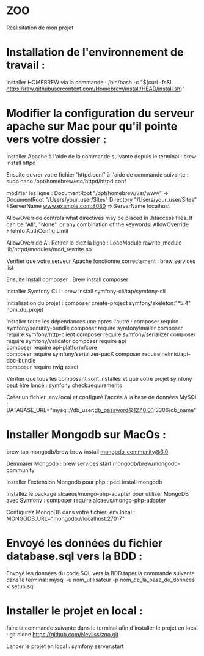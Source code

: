 # ZOO
Réalisitation de mon projet


# Installation de l'environnement de travail : 
installer HOMEBREW via la commande : 
/bin/bash -c "$(curl -fsSL https://raw.githubusercontent.com/Homebrew/install/HEAD/install.sh)"

# Modifier la configuration du serveur apache sur Mac pour qu'il pointe vers votre dossier :

Installer Apache à l'aide de la commande suivante depuis le terminal  : 
brew install httpd

Ensuite ouvrer votre fichier 'httpd.conf' à l'aide de commande suivante :
sudo nano /opt/homebrew/etc/httpd/httpd.conf 

modifier les ligne :
DocumentRoot "/opt/homebrew/var/www" => DocumentRoot "/Users/your_user/Sites"
Directory "/Users/your_user/Sites"
#ServerName www.example.com:8080 => ServerName localhost

 AllowOverride controls what directives may be placed in .htaccess files.
 It can be "All", "None", or any combination of the keywords:
  AllowOverride FileInfo AuthConfig Limit

AllowOverride All
Retirer le diez la ligne :
LoadModule rewrite_module lib/httpd/modules/mod_rewrite.so


Verifier que votre serveur Apache fonctionne correctement : 
brew services list




Ensuite install composer :
Brew install composer 

installer Symfony CLI : 
brew install symfony-cli/tap/symfony-cli

Initialisation du projet :
composer create-project symfony/skeleton:"^5.4" nom_du_projet

Installer toute les dépendances une après  l'autre :
composer require symfony/security-bundle
composer require symfony/mailer
composer require symfony/http-client
composer require symfony/serializer
composer require symfony/validator
composer require api  
composer require api-platform/core  
composer require symfony/serializer-pacK 
composer require nelmio/api-doc-bundle  
composer require twig asset         

Vérifier que tous les composant sont installés et que votre projet symfony peut être lancé : 
symfony check:requirements

Créer un fichier .env.local et configuré l'accés à la base de données MySQL :
DATABASE_URL="mysql://db_user:db_password@127.0.0.1:3306/db_name"

# Installer Mongodb sur MacOs  :

brew tap mongodb/brew
brew install mongodb-community@6.0

Démmarer Mongodb : 
brew services start mongodb/brew/mongodb-community

Installer l'extension Mongodb pour php :
pecl install mongodb

Installez le package alcaeus/mongo-php-adapter pour utiliser MongoDB avec Symfony :
composer require alcaeus/mongo-php-adapter

Configurez MongoDB dans votre fichier .env.local :
MONGODB_URL="mongodb://localhost:27017"

# Envoyé les données du fichier database.sql vers la BDD :
Envoyé les données du code SQL vers la BDD taper la commande suivante dans le terminal: 
mysql -u nom_utilisateur -p nom_de_la_base_de_données < setup.sql

# Installer le projet en local : 
faire la commande suivante dans le terminal afin d'installer le projet en local  :
git clone https://github.com/Neyliss/zoo.git

Lancer le projet en local :
symfony server:start   

